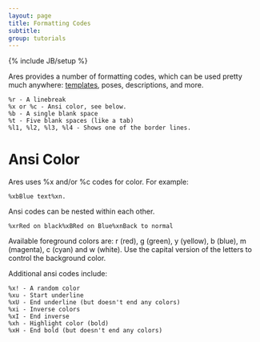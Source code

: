 ```yaml
---
layout: page
title: Formatting Codes
subtitle: 
group: tutorials
---
```

{% include JB/setup %}

Ares provides a number of formatting codes, which can be used pretty much anywhere: [templates]({{site.siteroot}}tutorials/templates.html), poses, descriptions, and more.

    %r - A linebreak
    %x or %c - Ansi color, see below.
    %b - A single blank space
    %t - Five blank spaces (like a tab)
    %l1, %l2, %l3, %l4 - Shows one of the border lines.

# Ansi Color

Ares uses %x and/or %c codes for color.  For example:  

    %xbBlue text%xn.

Ansi codes can be nested within each other.  

    %xrRed on black%xBRed on Blue%xnBack to normal

Available foreground colors are:  r (red), g (green), y (yellow), b (blue), m (magenta), c (cyan) and w (white).   Use the capital version of the letters to control the background color.

Additional ansi codes include:

    %x! - A random color
    %xu - Start underline
    %xU - End underline (but doesn't end any colors)
    %xi - Inverse colors
    %xI - End inverse
    %xh - Highlight color (bold)
    %xH - End bold (but doesn't end any colors)
